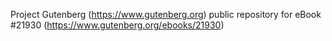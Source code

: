 Project Gutenberg (https://www.gutenberg.org) public repository for eBook #21930 (https://www.gutenberg.org/ebooks/21930)
